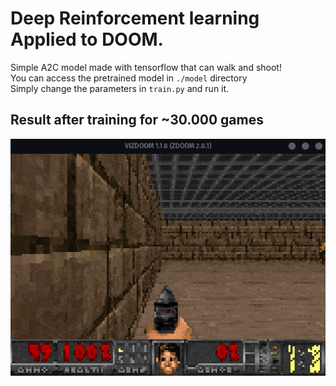 # Deep Reinforcement learning Applied to DOOM.

Simple A2C model made with tensorflow that can walk and shoot!  
You can access the pretrained model in `./model` directory  
Simply change the parameters in `train.py` and run it.


## Result after training for ~30.000 games
![](./doom.gif)
